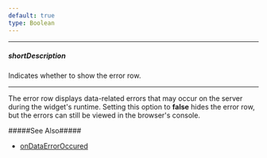 ```yaml
---
default: true
type: Boolean
---
```

---
##### shortDescription
Indicates whether to show the error row.

---
The error row displays data-related errors that may occur on the server during the widget's runtime. Setting this option to **false** hides the error row, but the errors can still be viewed in the browser's console.

#####See Also#####
- [onDataErrorOccured](/api-reference/10%20UI%20Widgets/GridBase/1%20Configuration/onDataErrorOccurred.md '{basewidgetpath}/Configuration/#onDataErrorOccurred')